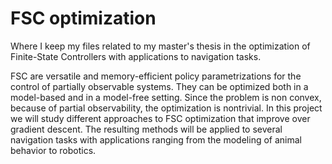 # FSC optimization
Where I keep my files related to my master's thesis in the optimization of Finite-State Controllers with applications to navigation tasks.

FSC are versatile and memory-efficient policy parametrizations for the control of partially observable systems. They can be optimized both in a model-based and in a model-free setting. Since the problem is non convex, because of partial observability, the optimization is nontrivial. In this project we will study different approaches to FSC optimization that improve over gradient descent. The resulting methods will be applied to several navigation tasks with applications ranging from the modeling of animal behavior to robotics. 

